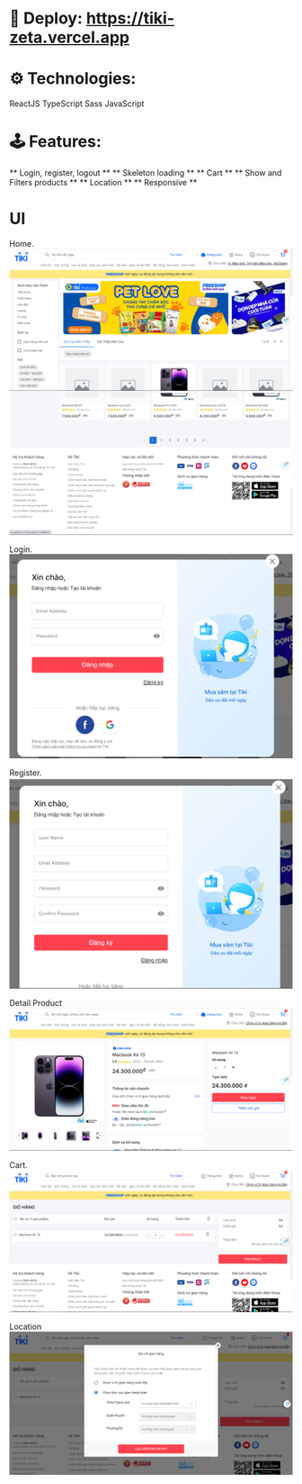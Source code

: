 # 🚀 Deploy: https://tiki-zeta.vercel.app

# ⚙️ Technologies:

ReactJS
TypeScript
Sass
JavaScript

# 🕹️ Features:

** Login, register, logout **
** Skeleton loading **
** Cart **
** Show and Filters products **
** Location **
** Responsive **

# UI

Home.
![Getting Started](./src/assets/image/Home1.png)
![Getting Started](./src/assets/image/Home2.png)

Login.
![Getting Started](./src/assets/image/LoginPage.png)

Register.
![Getting Started](./src/assets/image/Register.png)

Detail Product
![Getting Started](./src/assets/image/DetailPage.png)

Cart.
![Getting Started](./src/assets/image/CartPage.png)

Location
![Getting Started](./src/assets/image/LocationPage.png)
